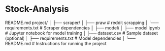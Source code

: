 # Stock-Analysis
README.md
project/
│
├── scraper/
│   ├── praw                       # reddit scrapping
│   └── requirements.txt           # Scraper dependencies
│
├── model/
│   ├── model.ipynb                # Jupyter notebook for model training
│   ├── dataset.csv                # Sample dataset (optional)
│   ├── requirements.txt           # Model dependencies
│
└── README.md                      # Instructions for running the project
